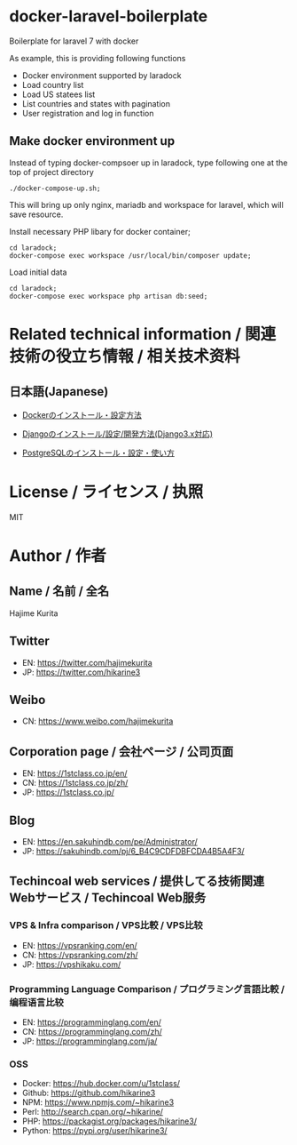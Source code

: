 # docker-laravel-boilerplate
Boilerplate for laravel 7 with docker

As example, this is providing following functions
- Docker environment supported by laradock
- Load country list
- Load US statees list
- List countries and states with pagination
- User registration and log in function

## Make docker environment up
Instead of typing docker-compsoer up in laradock, type following one at the top of project directory
```
./docker-compose-up.sh;
```
This will bring up only nginx, mariadb and workspace for laravel, which will save resource.

Install necessary PHP libary for docker container;
```
cd laradock;
docker-compose exec workspace /usr/local/bin/composer update;
```

Load initial data
```
cd laradock;
docker-compose exec workspace php artisan db:seed;
```


# Related technical information / 関連技術の役立ち情報 / 相关技术资料

## 日本語(Japanese)
- [Dockerのインストール・設定方法](https://vpshikaku.com/docker%e3%81%ae%e3%82%a4%e3%83%b3%e3%82%b9%e3%83%88%e3%83%bc%e3%83%ab%e3%83%bb%e8%a8%ad%e5%ae%9a%e6%96%b9%e6%b3%95/)

- [Djangoのインストール/設定/開発方法(Django3.x対応)](https://vpshikaku.com/django%e3%81%ae%e3%82%a4%e3%83%b3%e3%82%b9%e3%83%88%e3%83%bc%e3%83%ab-%e8%a8%ad%e5%ae%9a-%e9%96%8b%e7%99%ba%e6%96%b9%e6%b3%95/)

- [PostgreSQLのインストール・設定・使い方](https://vpshikaku.com/postgresql%e3%81%ae%e3%82%a4%e3%83%b3%e3%82%b9%e3%83%88%e3%83%bc%e3%83%ab%e6%96%b9%e6%b3%95cent-os%e7%b3%bb%e3%81%ae%e5%a0%b4%e5%90%88/)

# License / ライセンス / 执照

MIT

# Author / 作者

## Name / 名前 / 全名
Hajime Kurita

## Twitter
- EN: https://twitter.com/hajimekurita
- JP: https://twitter.com/hikarine3

## Weibo
- CN: https://www.weibo.com/hajimekurita

## Corporation page / 会社ページ / 公司页面
- EN: https://1stclass.co.jp/en/
- CN: https://1stclass.co.jp/zh/
- JP: https://1stclass.co.jp/

## Blog
- EN: https://en.sakuhindb.com/pe/Administrator/
- JP: https://sakuhindb.com/pj/6_B4C9CDFDBFCDA4B5A4F3/

## Techincoal web services / 提供してる技術関連Webサービス / Techincoal Web服务
### VPS & Infra comparison / VPS比較 / VPS比较
- EN: https://vpsranking.com/en/
- CN: https://vpsranking.com/zh/
- JP: https://vpshikaku.com/

### Programming Language Comparison / プログラミング言語比較 / 编程语言比较
- EN: https://programminglang.com/en/
- CN: https://programminglang.com/zh/
- JP: https://programminglang.com/ja/

### OSS
- Docker: https://hub.docker.com/u/1stclass/
- Github: https://github.com/hikarine3
- NPM: https://www.npmjs.com/~hikarine3
- Perl: http://search.cpan.org/~hikarine/
- PHP: https://packagist.org/packages/hikarine3/
- Python: https://pypi.org/user/hikarine3/
